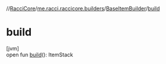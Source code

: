 //[RacciCore](../../../index.md)/[me.racci.raccicore.builders](../index.md)/[BaseItemBuilder](index.md)/[build](build.md)

# build

[jvm]\
open fun [build](build.md)(): ItemStack
